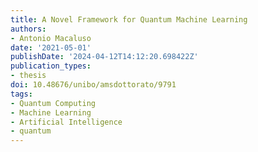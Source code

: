 ```yaml
---
title: A Novel Framework for Quantum Machine Learning
authors:
- Antonio Macaluso
date: '2021-05-01'
publishDate: '2024-04-12T14:12:20.698422Z'
publication_types:
- thesis
doi: 10.48676/unibo/amsdottorato/9791
tags:
- Quantum Computing
- Machine Learning
- Artificial Intelligence
- quantum
---
```

